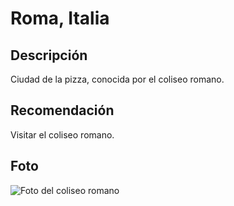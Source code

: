 # Roma, Italia

## Descripción
Ciudad de la pizza, conocida por el coliseo romano.

## Recomendación
Visitar el coliseo romano.

## Foto
![Foto del coliseo romano](https://vnbyurnvutvr)
